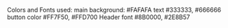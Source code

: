 Colors and Fonts used: 
main background: #FAFAFA
text #333333, #666666
button color #FF7F50, #FFD700
Header font #8B0000, #2E8B57


